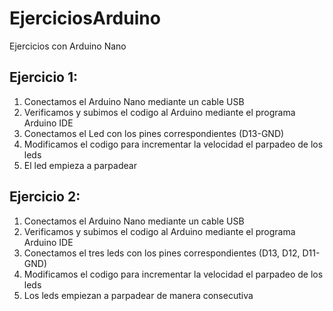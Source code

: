 # EjerciciosArduino
Ejercicios con Arduino Nano

## Ejercicio 1:
1. Conectamos el Arduino Nano mediante un cable USB
2. Verificamos y subimos el codigo al Arduino mediante el programa Arduino IDE
3. Conectamos el Led con los pines correspondientes (D13-GND)
4. Modificamos el codigo para incrementar la velocidad el parpadeo de los leds
5. El led empieza a parpadear

## Ejercicio 2:
1. Conectamos el Arduino Nano mediante un cable USB
2. Verificamos y subimos el codigo al Arduino mediante el programa Arduino IDE
3. Conectamos el tres leds con los pines correspondientes (D13, D12, D11-GND)
4. Modificamos el codigo para incrementar la velocidad el parpadeo de los leds
5. Los leds empiezan a parpadear de manera consecutiva
